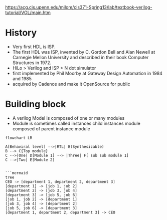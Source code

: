 https://acg.cis.upenn.edu/milom/cis371-Spring13/lab/textbook-verilog-tutorial/VOL/main.htm



# History
- Very first HDL is ISP.
- The first HDL was ISP, invented by C. Gordon Bell and Alan Newell at Carnegie Mellon University and described in their book Computer Structures in 1972.
- HiLo > Verilog and ISP > N dot simulator
-  first implemented by Phil Moorby at Gateway Design Automation in 1984 and 1985
-  acquired by Cadence and make it OpenSource for public



# Building block
- A verilog Model is composed of one or many modules
- Module is sometimes called instances child instances module composed of parent instance module

```mermaid
flowchart LR

A[Behaviral level] -->|RTL| B(Synthesizable)
B --> C{Top module}
C -->|One| D[Module 1] --> |Three| F[ sub sub module 1]
C -->|Two| E[Module 2]


```mermaid
tree
CEO -> [department 1, department 2, department 3]
[department 1] -> [job 1, job 2]
[department 2] -> [job 3, job 4]
[department 3] -> [job 5, job 6]
[job 1, job 2] -> [department 1]
[job 3, job 4] -> [department 2]
[job 5, job 6] -> [department 3]
[department 1, department 2, department 3] -> CEO
